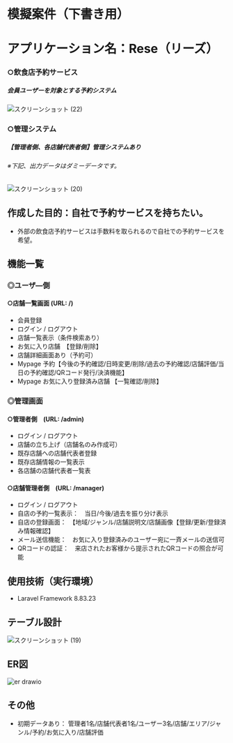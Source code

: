 # 模擬案件（下書き用）
# アプリケーション名：Rese（リーズ）
### ○飲食店予約サービス
##### 会員ユーザーを対象とする予約システム
![スクリーンショット (22)](https://user-images.githubusercontent.com/103915849/179387425-a077edcc-b7b7-4772-8e12-3a95bbf71ef9.png)



### ○管理システム
##### 【管理者側、各店舗代表者側】管理システムあり
###### ※下記、出力データはダミーデータです。

![スクリーンショット (20)](https://user-images.githubusercontent.com/103915849/179387324-5b446892-ed6e-4db3-b922-c1213dd80149.png)


## 作成した目的：自社で予約サービスを持ちたい。
- 外部の飲食店予約サービスは手数料を取られるので自社での予約サービスを希望。
## 機能一覧
### ◎ユーザ―側
#### ○店舗一覧画面 (URL: /) 
- 会員登録
- ログイン / ログアウト
- 店舗一覧表示（条件検索あり）
- お気に入り店舗　【登録/削除】
- 店舗詳細画面あり（予約可）
- Mypage 予約【今後の予約確認/日時変更/削除/過去の予約確認/店舗評価/当日の予約確認/QRコード発行/決済機能】
- Mypage お気に入り登録済み店舗 【一覧確認/削除】

### ◎管理画面
#### ○管理者側　(URL: /admin)
- ログイン / ログアウト
- 店舗の立ち上げ（店舗名のみ作成可）
- 既存店舗への店舗代表者登録
- 既存店舗情報の一覧表示
- 各店舗の店舗代表者一覧表

#### ○店舗管理者側　(URL: /manager)
- ログイン / ログアウト
- 自店の予約一覧表示：　当日/今後/過去を振り分け表示
- 自店の登録画面：　【地域/ジャンル/店舗説明文/店舗画像【登録/更新/登録済み情報確認】
- メール送信機能：　お気に入り登録済みのユーザー宛に一斉メールの送信可
- QRコードの認証：　来店されたお客様から提示されたQRコードの照合が可能

## 使用技術（実行環境）
- Laravel Framework 8.83.23

## テーブル設計

![スクリーンショット (19)](https://user-images.githubusercontent.com/103915849/179387707-c5b62aec-3598-47f0-816e-dfa31945a2ce.png)

## ER図

![er drawio](https://user-images.githubusercontent.com/103915849/179387439-89e638e2-4719-447a-9f26-fab70e32e082.png)

## その他
- 初期データあり： 管理者1名/店舗代表者1名/ユーザー3名/店舗/エリア/ジャンル/予約/お気に入り/店舗評価
